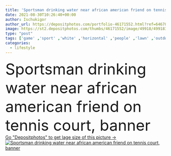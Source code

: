 ```yaml
---
title: 'Sportsman drinking water near african american friend on tennis court, banner '
date: 2021-08-30T10:26:40+00:00
author: Ischukigor
author_url: https://depositphotos.com/portfolio-46171552.html?ref=64678756
image: https://st2.depositphotos.com/thumbs/46171552/image/49918/499183238/api_thumb_450.jpg?forcejpeg=true
type: "post"
tags: ['game' ,'sport' ,'white' ,'horizontal' ,'people' ,'lawn' ,'outdoors' ,'water' ,'caucasian' ,'friendship' ,'towel' ,'crop' ,'drink' ,'banner' ,'Men' ,'blur' ,'beverage' ,'together' ,'friends' ,'sportsmen' ,'refreshing' ,'handsome' ,'tennis' ,'court' ,'daytime' ,'sweat' ,'sportswear' ,'hydration' ,'multiethnic' ,'interracial' ,'young adult' ,'african american' ,'Healthy Lifestyle' ,'black man' ,'sports bottle' ,'website header' ]
categories: 
  - lifestyle
---
```

<div aling="center">
            <font size="60"> Sportsman drinking water near african american friend on tennis court, banner</font>   
</div>
<div>
    <a href='https://st2.depositphotos.com/thumbs/46171552/image/49918/499183238/api_thumb_450.jpg?forcejpeg=true?ref=64678756' target=_blank > Go "Depositphotos" to get lage size of this picture ->
        <img href='https://st2.depositphotos.com/thumbs/46171552/image/49918/499183238/api_thumb_450.jpg?forcejpeg=true?ref=64678756' src='https://st2.depositphotos.com/46171552/49918/i/950/depositphotos_499183238-stock-photo-sportsman-drinking-water-african-american.jpg?forcejpeg=true' alt='Sportsman drinking water near african american friend on tennis court, banner' >
    </a>
</div>
